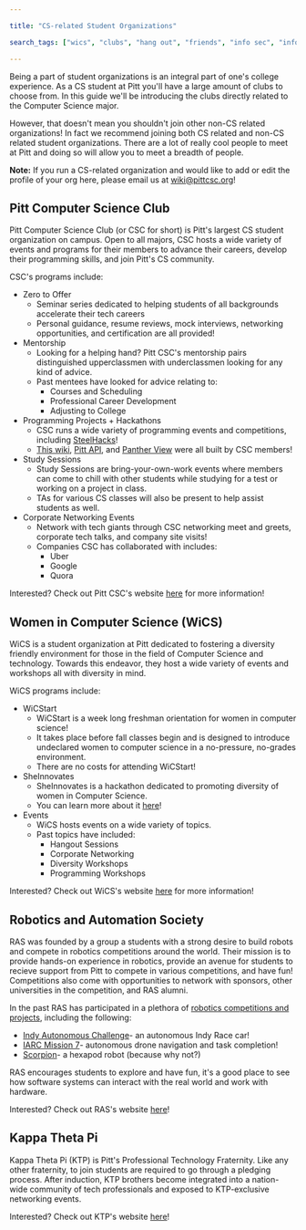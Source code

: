 ```yaml
---

title: "CS-related Student Organizations"

search_tags: ["wics", "clubs", "hang out", "friends", "info sec", "info sci", "IS", "robotics"]

---
```


Being a part of student organizations is an integral part of one's college experience. As a CS student at Pitt you'll have a large amount of clubs to choose from. In this guide we'll be introducing the clubs directly related to the Computer Science major. 

However, that doesn't mean you shouldn't join other non-CS related organizations! In fact we recommend joining both CS related and non-CS related student organizations. There are a lot of really cool people to meet at Pitt and doing so will allow you to meet a breadth of people.

**Note:** If you run a CS-related organization and would like to add or edit the profile of your org here, please email us at wiki@pittcsc.org!

## Pitt Computer Science Club 

Pitt Computer Science Club (or CSC for short) is Pitt's largest CS student organization on campus. Open to all majors, CSC hosts a wide variety of events and programs for their members to advance their careers, develop their programming skills, and join Pitt's CS community. 

CSC's programs include:
*   Zero to Offer
    *   Seminar series dedicated to helping students of all backgrounds accelerate their tech careers
    *   Personal guidance, resume reviews, mock interviews, networking opportunities, and certification are all provided!
*   Mentorship
    *   Looking for a helping hand? Pitt CSC's mentorship pairs distinguished upperclassmen with underclassmen looking for any kind of advice.
    *   Past mentees have looked for advice relating to:
        *   Courses and Scheduling
        *   Professional Career Development
        *   Adjusting to College
*   Programming Projects + Hackathons
    *   CSC runs a wide variety of programming events and competitions, including [SteelHacks](http://steelhacks.com/)!
    *   [This wiki](https://github.com/PittCSWiki/pittcswiki), [Pitt API](https://github.com/Pitt-CSC/PittAPI), and [Panther View](https://github.com/Pitt-CSC/PantherView) were all built by CSC members!
*   Study Sessions 
    *   Study Sessions are bring-your-own-work events where members can come to chill with other students while studying for a test or working on a project in class.
    *   TAs for various CS classes will also be present to help assist students as well.
*   Corporate Networking Events
    *   Network with tech giants through CSC networking meet and greets, corporate tech talks, and company site visits!
    *   Companies CSC has collaborated with includes:
        *   Uber
        *   Google
        *   Quora

Interested? Check out Pitt CSC's website [here](https://pittcsc.org/) for more information! 

## Women in Computer Science (WiCS)

WiCS is a student organization at Pitt dedicated to fostering a diversity friendly environment for those in the field of Computer Science and technology. Towards this endeavor, they host a wide variety of events and workshops all with diversity in mind.

WiCS programs include:
*   WiCStart
    *   WiCStart is a week long freshman orientation for women in computer science! 
    *   It takes place before fall classes begin and is designed to introduce undeclared women to computer science in a no-pressure, no-grades environment.
    *   There are no costs for attending WiCStart!
*   SheInnovates
    *   SheInnovates is a hackathon dedicated to promoting diversity of women in Computer Science.
    *   You can learn more about it [here](http://sheinnovates.us/)!
*   Events
    *   WiCS hosts events on a wide variety of topics. 
    *   Past topics have included:
        *   Hangout Sessions
        *   Corporate Networking
        *   Diversity Workshops
        *   Programming Workshops

Interested? Check out WiCS's website [here](http://www.wics.cs.pitt.edu/) for more information!

## Robotics and Automation Society

RAS was founded by a group a students with a strong desire to build robots and compete in robotics competitions around the world. Their mission is to provide hands-on experience in robotics, provide an avenue for students to recieve support from Pitt to compete in various competitions, and have fun! Competitions also come with opportunities to network with sponsors, other universities in the competition, and RAS alumni.

In the past RAS has participated in a plethora of [robotics competitions and projects](http://pittras.org/projects/), including the following:
*   [Indy Autonomous Challenge](http://pittras.org/projects/2020-auto-indy)- an autonomous Indy Race car!
*   [IARC Mission 7](http://pittras.org/projects/IARC/)- autonomous drone navigation and task completion!
*   [Scorpion](http://pittras.org/projects/2017-scorpion/)- a hexapod robot (because why not?)

RAS encourages students to explore and have fun, it's a good place to see how software systems can interact with the real world and work with hardware.

Interested? Check out RAS's website [here](http://pittras.org/)!

## Kappa Theta Pi

Kappa Theta Pi (KTP) is Pitt's Professional Technology Fraternity. Like any other fraternity, to join students are required to go through a pledging process. After induction, KTP brothers become integrated into a nation-wide community of tech professionals and exposed to KTP-exclusive networking events. 

Interested? Check out KTP's website [here](https://www.pittkappathetapi.com/)!
